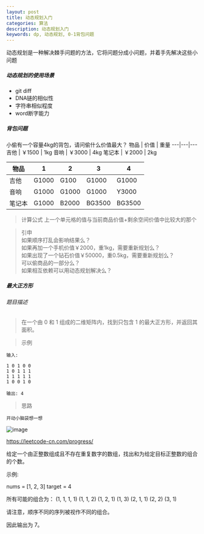 ```yaml
---
layout: post
title: 动态规划入门
categories: 算法
description: 动态规划入门
keywords: dp, 动态规划, 0-1背包问题
---
```


动态规划是一种解决棘手问题的方法，它将问题分成小问题，并着手先解决这些小问题


##### 动态规划的使用场景
- git diff
- DNA链的相似性
- 字符串相似程度
- word断字能力

##### 背包问题
小偷有一个容量4kg的背包，请问偷什么价值最大？
 物品 | 价值 | 重量
---|---|---
吉他 | ￥1500 | 1kg
音响 | ￥3000 | 4kg
笔记本 | ￥2000 | 2kg

物品   |1 |2 | 3|4
---|---|---|---|---
吉他   | G1000 | G100 |G1000  |G1000|
音响   | G1000 |  G1000| G1000 | Y3000|
笔记本 | G1000 | B2000|BG3500  |BG3500 |

> 计算公式
上一个单元格的值与当前商品价值+剩余空间价值中比较大的那个
 
> 引申  
如果顺序打乱会影响结果么？  
如果再加一个手机价值￥2000，重1kg，需要重新规划么？  
如果出现了一个钻石价值￥50000，重0.5kg，需要重新规划么？  
可以偷商品的一部分么？  
如果相互依赖可以用动态规划解决么？

##### 最大正方形
###### 题目描述
> 在一个由 0 和 1 组成的二维矩阵内，找到只包含 1 的最大正方形，并返回其面积。

> 示例
```
输入: 

1 0 1 0 0
1 0 1 1 1
1 1 1 1 1
1 0 0 1 0

输出: 4
```


> 思路
```
开动小脑袋想一想
```

![image](https://pic.leetcode-cn.com/28657155fcebc3f210982e889ceef89f6295fb48999222bfe0e52514158c446e-image.png)



https://leetcode-cn.com/progress/



给定一个由正整数组成且不存在重复数字的数组，找出和为给定目标正整数的组合的个数。

示例:

nums = [1, 2, 3]
target = 4

所有可能的组合为：
(1, 1, 1, 1)
(1, 1, 2)
(1, 2, 1)
(1, 3)
(2, 1, 1)
(2, 2)
(3, 1)

请注意，顺序不同的序列被视作不同的组合。

因此输出为 7。




